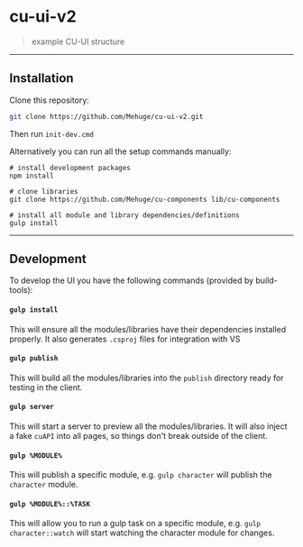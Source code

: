 cu-ui-v2
========

> example CU-UI structure

---

Installation
------------

Clone this repository:

```sh
git clone https://github.com/Mehuge/cu-ui-v2.git
```

Then run `init-dev.cmd`

Alternatively you can run all the setup commands manually:

```
# install development packages
npm install

# clone libraries
git clone https://github.com/Mehuge/cu-components lib/cu-components

# install all module and library dependencies/definitions
gulp install
```

---

Development
-----------

To develop the UI you have the following commands (provided by build-tools):

#### `gulp install`

This will ensure all the modules/libraries have their dependencies installed properly.
It also generates `.csproj` files for integration with VS

#### `gulp publish`

This will build all the modules/libraries into the `publish` directory ready for testing in the client.

#### `gulp server`

This will start a server to preview all the modules/libraries. It will also inject a fake `cuAPI` into all pages,
so things don't break outside of the client.

#### `gulp %MODULE%`

This will publish a specific module, e.g. `gulp character` will publish the `character` module.

#### `gulp %MODULE%::%TASK`

This will allow you to run a gulp task on a specific module, e.g. `gulp character::watch` will start watching the
character module for changes.
